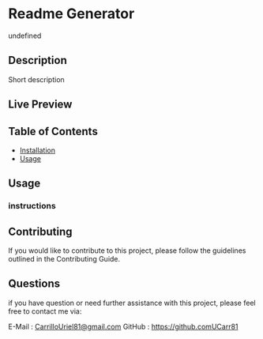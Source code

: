 # Readme Generator

undefined

## Description
Short description

## Live Preview


## Table of Contents
- [Installation](#installation)
- [Usage](#usage)
## Usage
### instructions

## Contributing
If you would like to contribute to this project, please follow the guidelines outlined in the Contributing Guide.

## Questions
if you have question or need further assistance with this project, please feel free to contact me via: 

E-Mail : CarrilloUriel81@gmail.com
GitHub : https://github.comUCarr81

